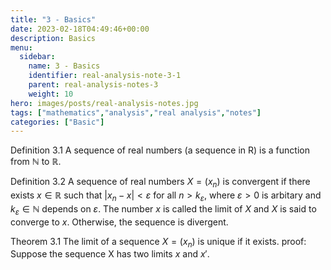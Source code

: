 ```yaml
---
title: "3 - Basics"
date: 2023-02-18T04:49:46+00:00
description: Basics
menu:
  sidebar:
    name: 3 - Basics
    identifier: real-analysis-note-3-1
    parent: real-analysis-notes-3
    weight: 10
hero: images/posts/real-analysis-notes.jpg
tags: ["mathematics","analysis","real analysis","notes"]
categories: ["Basic"]
---
```


Definition 3.1
A sequence of real numbers (a sequence in R) is a function from $\mathbb{N}$ to $\mathbb{R}$. 

Definition 3.2
A sequence of real numbers $X = (x_n)$ is convergent if there exists $x \in \mathbb{R}$ such that $|x_n - x| < \varepsilon$ for all $n > k_\varepsilon$, where $\varepsilon > 0$ is arbitary and $k_\varepsilon \in \mathbb{N}$ depends on $\varepsilon$. The number $x$ is called the limit of $X$ and $X$ is said to converge to $x$. Otherwise, the sequence is divergent.

Theorem 3.1
The limit of a sequence $X = (x_n)$ is unique if it exists.
proof:
Suppose the sequence X has two limits $x$ and $x'$. 



